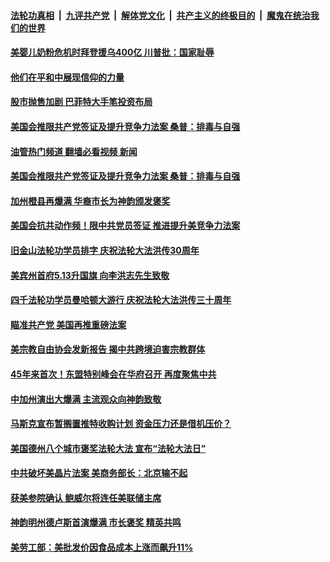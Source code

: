 ####  [法轮功真相](../../../../basic/blob/master/README.md?t=05171631) &nbsp;|&nbsp; [九评共产党](../../../../9ping.md/blob/master/README.md?t=05171631) &nbsp;|&nbsp; [解体党文化](../../../../jtdwh.md/blob/master/README.md?t=05171631)  &nbsp;|&nbsp; [共产主义的终极目的](../../../../gczydzjmd.md/blob/master/README.md?t=05171631) &nbsp;|&nbsp; [魔鬼在统治我们的世界](../../../../mgztzwmdsj.md/blob/master/README.md?t=05171631) 

#### [美婴儿奶粉危机时拜登援乌400亿 川普批：国家耻辱](../pages/soh6/620912.md?t=05171631) 
#### [他们在平和中展现信仰的力量  ](../pages/soh6/620939.md?t=05171631) 
#### [股市抛售加剧 巴菲特大手笔投资布局](../pages/soh6/620906.md?t=05171631) 
#### [美国会推限共产党签证及提升竞争力法案 桑普：排毒与自强](../pages/soh6/620822.md?t=05171631) 
#### [油管热门频道 翻墙必看视频 新闻](http://45.76.130.85:81/youtube.html?05171631)
#### [美国会推限共产党签证及提升竞争力法案 桑普：排毒与自强](../pages/soh6/620822.md?t=05171631) 
#### [加州橙县再爆满 华裔市长为神韵颁发褒奖](../pages/soh6/620825.md?t=05171631) 
#### [美国会抗共动作频！限中共党员签证 推进提升美竞争力法案](../pages/soh6/620762.md?t=05171631) 
#### [旧金山法轮功学员排字 庆祝法轮大法洪传30周年 ](../pages/soh6/620624.md?t=05171631) 
#### [美宾州首府5.13升国旗 向李洪志先生致敬](../pages/soh6/620576.md?t=05171631) 
#### [四千法轮功学员曼哈顿大游行 庆祝法轮大法洪传三十周年](../pages/soh6/620510.md?t=05171631) 
#### [瞄准共产党 美国再推重磅法案](../pages/soh6/620408.md?t=05171631) 
#### [美宗教自由协会发新报告 揭中共跨境迫害宗教群体](../pages/soh6/620390.md?t=05171631) 
#### [45年来首次！东盟特别峰会在华府召开 再度聚焦中共](../pages/soh6/620369.md?t=05171631) 
#### [中加州演出大爆满 主流观众向神韵致敬](../pages/soh6/620357.md?t=05171631) 
#### [马斯克宣布暂搁置推特收购计划 资金压力还是借机压价？](../pages/soh6/620315.md?t=05171631) 
#### [美国德州八个城市褒奖法轮大法 宣布“法轮大法日”](../pages/soh6/620095.md?t=05171631) 
#### [中共破坏美晶片法案 美商务部长：北京输不起](../pages/soh6/620137.md?t=05171631) 
#### [获美参院确认 鲍威尔将连任美联储主席](../pages/soh6/620134.md?t=05171631) 
#### [神韵明州德卢斯首演爆满 市长褒奖 精英共鸣](../pages/soh6/620131.md?t=05171631) 
#### [美劳工部：美批发价因食品成本上涨而飙升11%](../pages/soh6/620038.md?t=05171631) 
<img src='http://gfw-breaker.win/goodnews/indexes/soh6.md' width='0px' height='0px'/>
